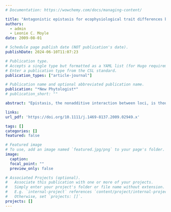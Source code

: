 ```yaml
---
# Documentation: https://wowchemy.com/docs/managing-content/

title: "Antagonistic epistasis for ecophysiological trait differences between Solanum species"
authors: 
  - admin
  - Leonie C. Moyle
date: 2009-08-01

# Schedule page publish date (NOT publication's date).
publishDate: 2024-06-10T11:07:23

# Publication type.
# Accepts a single type but formatted as a YAML list (for Hugo requirements).
# Enter a publication type from the CSL standard.
publication_types: ["article-journal"]

# Publication name and optional abbreviated publication name.
publication: "*New Phytologist*"
# publication_short: ""

abstract: "Epistasis, the nonadditive interaction between loci, is thought to play a role in many fundamental evolutionary processes, including adaptive differentiation and speciation. Focusing on species differences in ecophysiological traits, we examined the strength and direction of pairwise epistatic interactions between target chromosomal regions from one species, when co-introgressed into the genetic background of a foreign species. A full diallel cross was performed using 15 near-isogenic lines (NILs) constructed between two tomato species (Solanum habrochaites and Solanum lycopersicum) to compare the phenotypic effects of each chromosomal region singly and in combination with each other region. We detected main effect quantitative trait loci (QTLs) for two of our three focal traits. Epistatic effects accounted for c. 25% of detected effects on trait means, depending on the trait. Strikingly, all but two interactions were antagonistic, with the combined effect of chromosomal regions acting in the opposite direction from that of one or both individual chromosomal regions. Our study is one of the few to systematically examine pairwise epistatic effects in a nonmicrobial system. Our results suggest that epistatic interactions can contribute substantially to the genetic basis of traits involved in adaptive species differentiation, especially highly complex, multivariate traits."

links:
url_pdf: 'https://doi.org/10.1111/j.1469-8137.2009.02949.x'

tags: []
categories: []
featured: false

# Featured image
# To use, add an image named `featured.jpg/png` to your page's folder. 
image:
  caption: 
  focal_point: ""
  preview_only: false

# Associated Projects (optional).
#   Associate this publication with one or more of your projects.
#   Simply enter your project's folder or file name without extension.
#   E.g. `internal-project` references `content/project/internal-project/index.md`.
#   Otherwise, set `projects: []`.
projects: []
---
```

